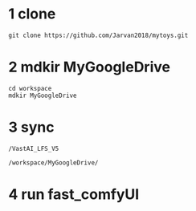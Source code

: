 
# 1 clone
```shell
git clone https://github.com/Jarvan2018/mytoys.git
```
# 2 mdkir MyGoogleDrive
```
cd workspace
mdkir MyGoogleDrive
```
# 3 sync
```
/VastAI_LFS_V5
```
```
/workspace/MyGoogleDrive/
```
# 4 run fast_comfyUI

